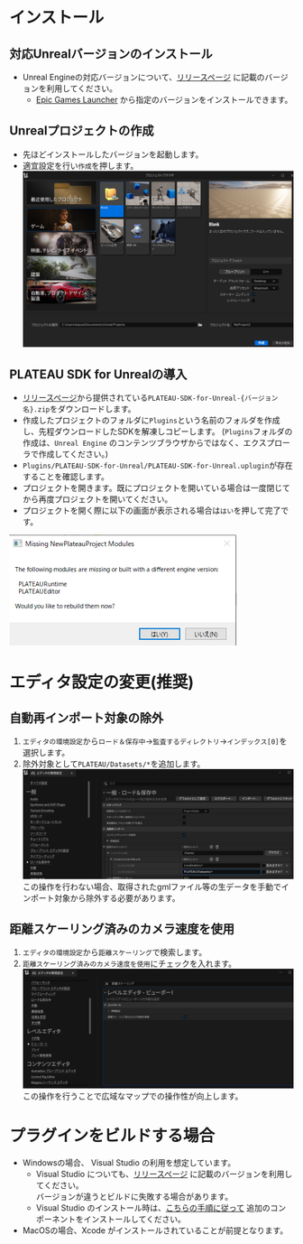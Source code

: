 # インストール
## 対応Unrealバージョンのインストール
- Unreal Engineの対応バージョンについて、[リリースページ](https://github.com/Project-PLATEAU/PLATEAU-SDK-for-Unreal/releases) に記載のバージョンを利用してください。
  - [Epic Games Launcher](https://www.unrealengine.com/ja/download) から指定のバージョンをインストールできます。


## Unrealプロジェクトの作成
- 先ほどインストールしたバージョンを起動します。
- 適宜設定を行い`作成`を押します。
![](../resources/manual/installation/unrealEngineNewProjectCategory.png)

## PLATEAU SDK for Unrealの導入
 - [リリースページ](https://github.com/Project-PLATEAU/PLATEAU-SDK-for-Unreal/releases)から提供されている`PLATEAU-SDK-for-Unreal-{バージョン名}.zip`をダウンロードします。
 - 作成したプロジェクトのフォルダに`Plugins`という名前のフォルダを作成し、先程ダウンロードしたSDKを解凍しコピーします。
(`Plugins`フォルダの作成は、`Unreal Engine` のコンテンツブラウザからではなく、エクスプローラで作成してください。)
 - `Plugins/PLATEAU-SDK-for-Unreal/PLATEAU-SDK-for-Unreal.uplugin`が存在することを確認します。
 - プロジェクトを開きます。既にプロジェクトを開いている場合は一度閉じてから再度プロジェクトを開いてください。
 - プロジェクトを開く際に以下の画面が表示される場合は`はい`を押して完了です。

![](../resources/manual/installation/pluginBuild.png)

# エディタ設定の変更(推奨)
## 自動再インポート対象の除外
1. `エディタの環境設定`から`ロード＆保存中`→`監査するディレクトリ`→`インデックス[0]`を選択します。
2. 除外対象として`PLATEAU/Datasets/*`を追加します。
![](../resources/manual/installation/excludeFromReimportTarget.png)
この操作を行わない場合、取得されたgmlファイル等の生データを手動でインポート対象から除外する必要があります。

## 距離スケーリング済みのカメラ速度を使用
1. `エディタの環境設定`から`距離スケーリング`で検索します。
2. `距離スケーリング済みのカメラ速度を使用`にチェックを入れます。
![](../resources/manual/installation/distanceScaled.png)
この操作を行うことで広域なマップでの操作性が向上します。

# プラグインをビルドする場合
- Windowsの場合、 Visual Studio の利用を想定しています。
  - Visual Studio についても、[リリースページ](https://github.com/Project-PLATEAU/PLATEAU-SDK-for-Unreal/releases) に記載のバージョンを利用してください。  
    バージョンが違うとビルドに失敗する場合があります。
  - Visual Studio のインストール時は、[こちらの手順に従って](https://docs.unrealengine.com/5.0/ja/setting-up-visual-studio-development-environment-for-cplusplus-projects-in-unreal-engine/) 追加のコンポーネントをインストールしてください。
- MacOSの場合、Xcode がインストールされていることが前提となります。